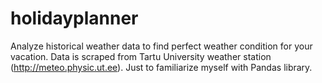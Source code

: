 # holidayplanner
Analyze historical weather data to find perfect weather condition for your vacation. Data is scraped from Tartu University weather station (http://meteo.physic.ut.ee).
Just to familiarize myself with Pandas library.
